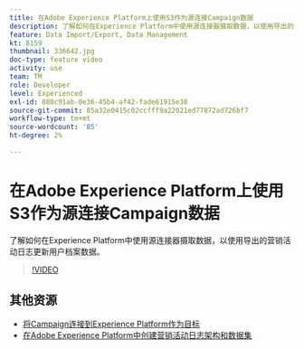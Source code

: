 ```yaml
---
title: 在Adobe Experience Platform上使用S3作为源连接Campaign数据
description: 了解如何在Experience Platform中使用源连接器摄取数据，以使用导出的营销活动日志更新用户档案数据。
feature: Data Import/Export, Data Management
kt: 8159
thumbnail: 336642.jpg
doc-type: feature video
activity: use
team: TM
role: Developer
level: Experienced
exl-id: 880c91ab-0e36-45b4-af42-fade61915e38
source-git-commit: 85a32e0415c02ccfff9a22021ed77872ad726bf7
workflow-type: tm+mt
source-wordcount: '85'
ht-degree: 2%

---
```


# 在Adobe Experience Platform上使用S3作为源连接Campaign数据

了解如何在Experience Platform中使用源连接器摄取数据，以使用导出的营销活动日志更新用户档案数据。

>[!VIDEO](https://video.tv.adobe.com/v/336642?quality=12)

## 其他资源

* [将Campaign连接到Experience Platform作为目标](/help/tutorial-integrate-with-experience-platform/connect-campaign-to-experience-platform-as-destination.md)
* [在Adobe Experience Platform中创建营销活动日志架构和数据集](/help/tutorial-integrate-with-experience-platform/create-a-campaign-logs-schema-and-dataset-in-experience-platform.md)
